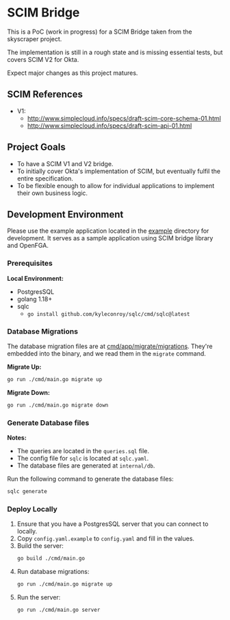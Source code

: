 # SCIM Bridge

This is a PoC (work in progress) for a SCIM Bridge taken from the skyscraper project.

The implementation is still in a rough state and is missing essential tests, but covers SCIM V2 for Okta.

Expect major changes as this project matures.

## SCIM References

* V1:
  * http://www.simplecloud.info/specs/draft-scim-core-schema-01.html
  * http://www.simplecloud.info/specs/draft-scim-api-01.html

## Project Goals

* To have a SCIM V1 and V2 bridge.
* To initially cover Okta's implementation of SCIM, but eventually fulfil the entire specification.
* To be flexible enough to allow for individual applications to implement their own business logic.

## Development Environment

Please use the example application located in the [example](./example) directory for development. It serves as a sample application using SCIM bridge library and OpenFGA.

### Prerequisites

**Local Environment:**

* PostgresSQL
* golang 1.18+
* sqlc
   * `go install github.com/kyleconroy/sqlc/cmd/sqlc@latest`

### Database Migrations

The database migration files are at [cmd/app/migrate/migrations](example/cmd/app/migrate/migrations). They're embedded into the binary, and we read them in the `migrate` command.

**Migrate Up:**
```bash
go run ./cmd/main.go migrate up
```

**Migrate Down:**
```bash
go run ./cmd/main.go migrate down
```

### Generate Database files

**Notes:**

* The queries are located in the `queries.sql` file.
* The config file for `sqlc` is located at `sqlc.yaml`.
* The database files are generated at `internal/db`.

Run the following command to generate the database files:

```bash
sqlc generate
```

### Deploy Locally

1. Ensure that you have a PostgresSQL server that you can connect to locally.
2. Copy `config.yaml.example` to `config.yaml` and fill in the values.
3. Build the server:
   ```bash
   go build ./cmd/main.go
   ```
4. Run database migrations:
   ```bash
   go run ./cmd/main.go migrate up
   ```
5. Run the server:
   ```bash
   go run ./cmd/main.go server
   ```
